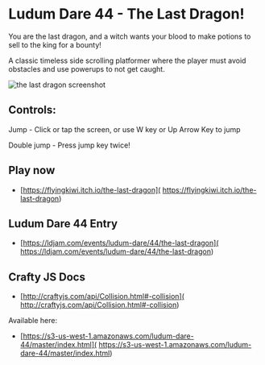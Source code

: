 # Ludum Dare 44 - The Last Dragon!
You are the last dragon, and a witch wants your blood to make potions to sell to the king for a bounty!

A classic timeless side scrolling platformer where the player must avoid obstacles and use powerups to not get caught.

![the last dragon screenshot](https://static.jam.vg/raw/3bd/41/z/22640.png)

## Controls:

Jump - Click or tap the screen, or use W key or Up Arrow Key to jump

Double jump - Press jump key twice!

## Play now
- [https://flyingkiwi.itch.io/the-last-dragon](
https://flyingkiwi.itch.io/the-last-dragon)

## Ludum Dare 44 Entry
- [https://ldjam.com/events/ludum-dare/44/the-last-dragon](
https://ldjam.com/events/ludum-dare/44/the-last-dragon)

## Crafty JS Docs

- [http://craftyjs.com/api/Collision.html#-collision](
http://craftyjs.com/api/Collision.html#-collision)

Available here:
- [https://s3-us-west-1.amazonaws.com/ludum-dare-44/master/index.html](
https://s3-us-west-1.amazonaws.com/ludum-dare-44/master/index.html)
